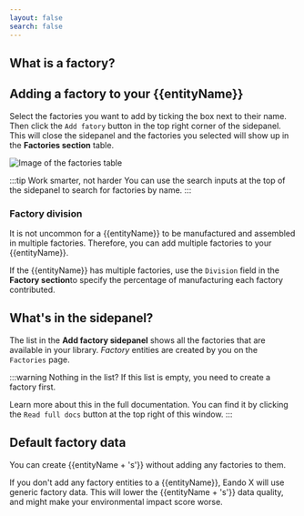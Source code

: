 ```yaml
---
layout: false
search: false
---
```


<script setup>
import { ref, onMounted } from 'vue'
import { useData } from 'vitepress'
import MinidocStyles from '../MinidocStyles.vue'
const { site, frontmatter } = useData()

const entityName = ref('')

onMounted(() => {
  const params = new URLSearchParams(window.location.search);
  entityName.value = params.get('entity') || 'product';
});
</script>

<MinidocStyles />

## What is a factory?

<!--@include: ../../documentation/__partials/factory-explanation.md -->

## Adding a factory to your {{entityName}}

Select the factories you want to add by ticking the box next to their name. Then click the `Add fatory` button in the top right corner of the sidepanel. This will close the sidepanel and the factories you selected will show up in the **Factories section** table.

![Image of the factories table](/images/product/added-factories.jpg)

:::tip Work smarter, not harder
You can use the search inputs at the top of the sidepanel to search for factories by name.
:::

### Factory division

It is not uncommon for a {{entityName}} to be manufactured and assembled in multiple factories. Therefore, you can add multiple factories to your {{entityName}}.

If the {{entityName}} has multiple factories, use the `Division` field in the **Factory section**to specify the percentage of manufacturing each factory contributed.

## What's in the sidepanel?

The list in the **Add factory sidepanel** shows all the factories that are available in your library. _Factory_ entities are created by you on the `Factories` page.

:::warning Nothing in the list?
If this list is empty, you need to create a factory first.

Learn more about this in the full documentation. You can find it by clicking the `Read full docs` button at the top right of this window.
:::

## Default factory data

You can create {{entityName + 's'}} without adding any factories to them.

If you don't add any factory entities to a {{entityName}}, Eando X will use generic factory data. This will lower the {{entityName + 's'}} data quality, and might make your environmental impact score worse.